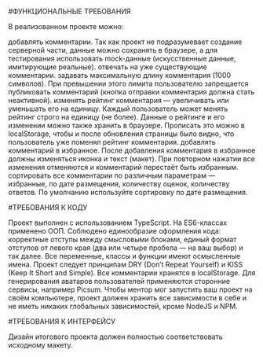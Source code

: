 #ФУНКЦИОНАЛЬНЫЕ ТРЕБОВАНИЯ

В реализованном проекте можно:

добавлять комментарии. Так как проект не подразумевает создание серверной части, данные можно сохранять в браузере, а для тестирования использовать mock-данные (искусственные данные, имитирующие реальные).
отвечать на уже существующие комментарии.
задавать максимальную длину комментария (1000 символов). При превышении этого лимита пользователю запрещается публиковать комментарий (кнопка отправки комментария должна стать неактивной).
изменять рейтинг комментария — увеличивать или уменьшать его на единицу. Каждый пользователь может менять рейтинг строго на единицу (не более). Данные о рейтинге и его изменении можно также хранить в браузере. Прописать это можно в localStorage, чтобы и после обновления страницы было видно, что пользователь уже поменял рейтинг комментария.
добавлять комментарий в избранное. После добавления комментария в избранное должны изменяться иконка и текст (макет). При повторном нажатии все изменения отменяются и комментарий перестаёт быть избранным.
сортировать все комментарии по различным параметрам — избранные, по дате размещения, количеству оценок, количеству ответов. По умолчанию используйте сортировку по дате размещения.

#ТРЕБОВАНИЯ К КОДУ

Проект выполнен с использованием TypeScript.
На ES6-классах применено ООП.
Соблюдено единообразие оформления кода: корректные отступы между смысловыми блоками, единый формат отступов от левого края (два или четыре пробела — на ваш выбор) и так далее.
Все переменные, классы и функции имеют осмысленные имена.
Проект следует принципам DRY (Don’t Repeat Yourself) и KISS (Keep It Short and Simple).
Все комментарии хранятся в localStorage.
Для генерирования аватаров пользователей применяются сторонние сервисы, например Picsum.
Чтобы ментор мог запустить ваш проект на своём компьютере, проект должен хранить все зависимости в себе и не иметь никаких глобальных зависимостей, кроме NodeJS и NPM.

#ТРЕБОВАНИЯ К ИНТЕРФЕЙСУ

Дизайн итогового проекта должен полностью соответствовать исходному макету.
